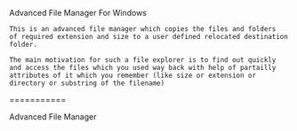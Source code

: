 Advanced File Manager For Windows

    This is an advanced file manager which copies the files and folders
    of required extension and size to a user defined relocated destination
    folder.
    
    The main motivation for such a file explorer is to find out quickly
    and access the files which you used way back with help of partailly 
    attributes of it which you remember (like size or extension or 
    directory or substring of the filename)
    
    
===========

Advanced File Manager
